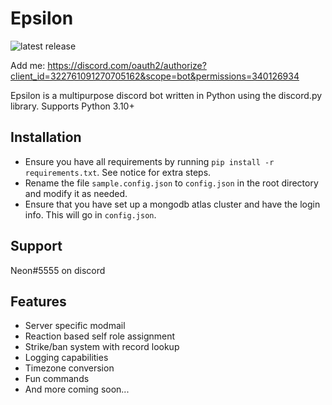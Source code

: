 # Epsilon
![latest release](https://img.shields.io/badge/latest%20release-1.1.0-brightgreen.svg)

Add me: https://discord.com/oauth2/authorize?client_id=322761091270705162&scope=bot&permissions=340126934

Epsilon is a multipurpose discord bot written in Python using the discord.py library.
Supports Python 3.10+

## Installation
* Ensure you have all requirements by running `pip install -r requirements.txt`. See notice for extra steps.
* Rename the file `sample.config.json` to `config.json` in the root directory and modify it as needed.
* Ensure that you have set up a mongodb atlas cluster and have the login info. This will go in `config.json`.

## Support
Neon#5555 on discord

## Features
* Server specific modmail
* Reaction based self role assignment
* Strike/ban system with record lookup
* Logging capabilities
* Timezone conversion
* Fun commands
* And more coming soon...
